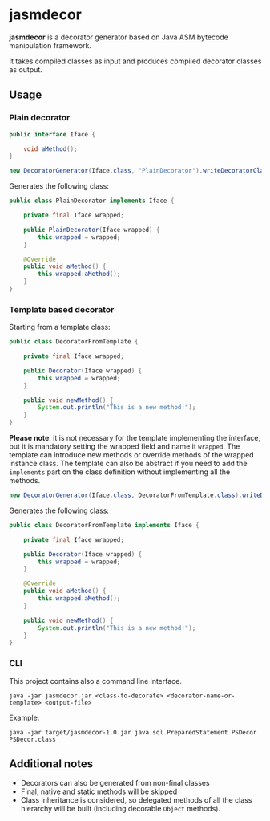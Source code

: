 # jasmdecor

**jasmdecor** is a decorator generator based on Java ASM bytecode manipulation framework.

It takes compiled classes as input and produces compiled decorator classes as output.

## Usage

### Plain decorator

```java
public interface Iface {

    void aMethod();
}
```

```java
new DecoratorGenerator(Iface.class, "PlainDecorator").writeDecoratorClass(outputFile);
```

Generates the following class:

```java
public class PlainDecorator implements Iface {

    private final Iface wrapped;

    public PlainDecorator(Iface wrapped) {
        this.wrapped = wrapped;
    }

    @Override
    public void aMethod() {
        this.wrapped.aMethod();
    }
}
```

### Template based decorator

Starting from a template class:

```java
public class DecoratorFromTemplate {

    private final Iface wrapped;

    public Decorator(Iface wrapped) {
        this.wrapped = wrapped;
    }

    public void newMethod() {
        System.out.println("This is a new method!");
    }
}
```

**Please note**: it is not necessary for the template implementing the interface, but it is mandatory setting the wrapped field and name it `wrapped`. The template can introduce new methods or override methods of the wrapped instance class. The template can also be abstract if you need to add the `implements` part on the class definition without implementing all the methods.


```java
new DecoratorGenerator(Iface.class, DecoratorFromTemplate.class).writeDecoratorClass(outputFile);
```

Generates the following class:

```java
public class DecoratorFromTemplate implements Iface {

    private final Iface wrapped;

    public Decorator(Iface wrapped) {
        this.wrapped = wrapped;
    }

    @Override
    public void aMethod() {
        this.wrapped.aMethod();
    }

    public void newMethod() {
        System.out.println("This is a new method!");
    }
}
```

### CLI

This project contains also a command line interface.

    java -jar jasmdecor.jar <class-to-decorate> <decorator-name-or-template> <output-file>

Example:

    java -jar target/jasmdecor-1.0.jar java.sql.PreparedStatement PSDecor PSDecor.class

## Additional notes

* Decorators can also be generated from non-final classes
* Final, native and static methods will be skipped
* Class inheritance is considered, so delegated methods of all the class hierarchy will be built (including decorable `Object` methods).
